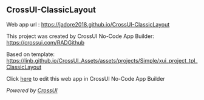## CrossUI-ClassicLayout
Web app url : https://jadore2018.github.io/CrossUI-ClassicLayout

This project was created by CrossUI No-Code App Builder: https://crossui.com/RADGithub

Based on template: https://linb.github.io/CrossUI_Assets/assets/projects/Simple/xui_project_tpl_ClassicLayout

Click [here](https://crossui.com/RADGithub/#!from=github&owner=jadore2018&repo=CrossUI-ClassicLayout) to edit this web app in CrossUI No-Code App Builder

<i>Powered by [CrossUI](https://crossui.com)</i>
